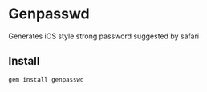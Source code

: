 # Genpasswd

Generates iOS style strong password suggested by safari

## Install

```
gem install genpasswd
```
